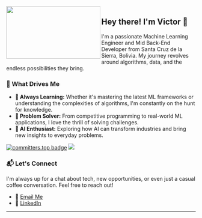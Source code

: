 <img src="https://github.com/Victoroide/Victoroide/assets/111157887/b6a95abb-96e7-48a3-9f8c-f48531f0e8be" width="250" height="140" align="left"/>

## Hey there! I'm Victor 👋

I'm a passionate Machine Learning Engineer and Mid Back-End Developer from Santa Cruz de la Sierra, Bolivia. My journey revolves around algorithms, data, and the endless possibilities they bring. 

### 🌟 What Drives Me

- **🧠 Always Learning:** Whether it's mastering the latest ML frameworks or understanding the complexities of algorithms, I'm constantly on the hunt for knowledge.
- **🚀 Problem Solver:** From competitive programming to real-world ML applications, I love the thrill of solving challenges.
- **🤖 AI Enthusiast:** Exploring how AI can transform industries and bring new insights to everyday problems.

[![committers.top badge](https://user-badge.committers.top/bolivia_private/Victoroide.svg)](https://user-badge.committers.top/bolivia_private/Victoroide) 
![](https://komarev.com/ghpvc/?username=Victoroide)

### 📬 Let's Connect

I'm always up for a chat about tech, new opportunities, or even just a casual coffee conversation. Feel free to reach out!

- 📧 [Email Me](mailto:cvictorhugo39@hotmail.com)
- 💼 [LinkedIn](https://www.linkedin.com/in/vhugocuellarf)

---

